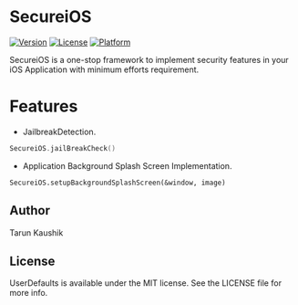 # SecureiOS

[![Version](https://img.shields.io/cocoapods/v/SecureiOS.svg?style=flat)](http://cocoadocs.org/docsets/SecureiOS)
[![License](https://img.shields.io/cocoapods/l/SecureiOS.svg?style=flat)](http://cocoadocs.org/docsets/SecureiOS)
[![Platform](https://img.shields.io/cocoapods/p/SecureiOS.svg?style=flat)](http://cocoadocs.org/docsets/SecureiOS)

SecureiOS is a one-stop framework to implement security features in your iOS Application with minimum efforts requirement.

# Features

- JailbreakDetection.
``` swift
SecureiOS.jailBreakCheck()
```
- Application Background Splash Screen Implementation.
```
SecureiOS.setupBackgroundSplashScreen(&window, image)
```

## Author

Tarun Kaushik

## License

UserDefaults is available under the MIT license. See the LICENSE file for more info.
